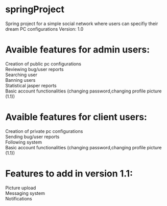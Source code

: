 # springProject
Spring project for a simple social network where users can specifiy their dream PC configurations
Version: 1.0

# Avaible features for admin users:
Creation of public pc configurations <br>
Reviewing bug/user reports<br>
Searching user<br>
Banning users<br>
Statistical jasper reports<br>
Basic account functionalities (changing password,changing profile picture (1.1))

# Avaible features for client users:
Creation of private pc configurations<br>
Sending bug/user reports<br>
Following system<br>
Basic account functionalities (changing password,changing profile picture (1.1))

# Features to add in version 1.1:

Picture upload<br>
Messaging system<br>
Notifications
